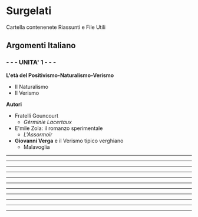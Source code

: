 # Surgelati

Cartella contenenete Riassunti e File Utili

## Argomenti Italiano

### - - -  UNITA' 1 - - - 
**L'età del Positivismo-Naturalismo-Verismo**
- Il Naturalismo
- Il Verismo

**Autori**
- Fratelli Gouncourt
	- *Gèrminie Lacertaux*
- E'mile Zola: il romanzo sperimentale
	- *L'Assormoir*
- **Giovanni Verga** e il Verismo tipico verghiano
	- Malavoglia	
****
****
****
****
****
****
****
****
****
****
****

<!--stackedit_data:
eyJoaXN0b3J5IjpbMTMzNDY5NTYzMCwtMTcyODUxNjMwMywxNz
YwNjI0MjM3LDQyNzgxODA5MywtMjYxMTE1NDksMjEzMDE5NTc4
NF19
-->